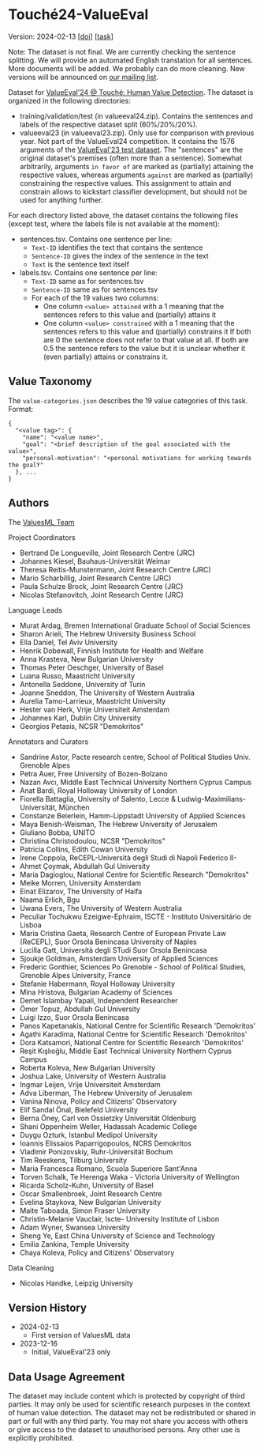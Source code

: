 # Touché24-ValueEval
Version: 2024-02-13
[[doi](https://doi.org/10.5281/zenodo.10396294)]
[[task](https://touche.webis.de/clef24/touche24-web/human-value-detection.html)]

Note: The dataset is not final. We are currently checking the sentence splitting. We will provide an automated English translation for all sentences. More documents will be added. We probably can do more cleaning. New versions will be announced on [our mailing list](https://groups.google.com/group/valueeval/subscribe).


Dataset for [ValueEval'24 @ Touché: Human Value Detection](https://touche.webis.de/clef24/touche24-web/human-value-detection.html). The dataset is organized in the following directories:
- training/validation/test (in valueeval24.zip). Contains the sentences and labels of the respective dataset split (60%/20%/20%).
- valueeval23 (in valueeval23.zip). Only use for comparison with previous year. Not part of the ValueEval24 competition. It contains the 1576 arguments of the [ValueEval'23 test dataset](https://webis.de/data.html#touche23-valueeval). The "sentences" are the original dataset's premises (often more than a sentence). Somewhat arbitrarily, arguments `in favor of` are marked as (partially) attaining the respective values, whereas arguments `against` are marked as (partially) constraining the respective values. This assignment to attain and constrain allows to kickstart classifier development, but should not be used for anything further.

For each directory listed above, the dataset contains the following files (except test, where the labels file is not available at the moment):
- sentences.tsv. Contains one sentence per line:
  - `Text-ID` identifies the text that contains the sentence
  - `Sentence-ID` gives the index of the sentence in the text
  - `Text` is the sentence text itself
- labels.tsv. Contains one sentence per line:
  - `Text-ID` same as for sentences.tsv
  - `Sentence-ID` same as for sentences.tsv
  - For each of the 19 values two columns:
    - One column `<value> attained` with a 1 meaning that the sentences refers to this value and (partially) attains it
    - One column `<value> constrained` with a 1 meaning that the sentences refers to this value and (partially) constrains it
    If both are 0 the sentence does not refer to that value at all. If both are 0.5 the sentence refers to the value but it is unclear whether it (even partially) attains or constrains it. 


## Value Taxonomy
The `value-categories.json` describes the 19 value categories of this task. Format:
```
{
  "<value tag>": {
    "name": "<value name>",
    "goal": "<brief description of the goal associated with the value>",
    "personal-motivation": "<personal motivations for working towards the goalY"
  }, ...
}
```


## Authors
The [ValuesML Team](https://knowledge4policy.ec.europa.eu/projects-activities/valuesml-unravelling-expressed-values-media-informed-policy-making_en)

Project Coordinators
- Bertrand De Longueville, Joint Research Centre (JRC)
- Johannes Kiesel, Bauhaus-Universität Weimar
- Theresa Reitis-Munstermann, Joint Research Centre (JRC)
- Mario Scharbillig, Joint Research Centre (JRC)
- Paula Schulze Brock, Joint Research Centre (JRC)
- Nicolas Stefanovitch, Joint Research Centre (JRC)
 
Language Leads
- Murat Ardag, Bremen International Graduate School of Social Sciences
- Sharon Arieli, The Hebrew University Business School
- Ella Daniel, Tel Aviv University
- Henrik Dobewall, Finnish Institute for Health and Welfare
- Anna Krasteva, New Bulgarian University
- Thomas Peter Oeschger, University of Basel
- Luana Russo, Maastricht University
- Antonella Seddone, University of Turin
- Joanne Sneddon, The University of Western Australia
- Aurelia Tamo-Larrieux, Maastricht University
- Hester van Herk, Vrije Universiteit Amsterdam
- Johannes Karl, Dublin City University
- Georgios Petasis, NCSR "Demokritos"

Annotators and Curators
- Sandrine Astor, Pacte research centre, School of Political Studies Univ. Grenoble Alpes 
- Petra Auer, Free University of Bozen-Bolzano
- Nazan Avcı, Middle East Technical University Northern Cyprus Campus
- Anat Bardi, Royal Holloway University of London
- Fiorella Battaglia, University of Salento, Lecce & Ludwig-Maximilians-Universität, München 
- Constanze Beierlein, Hamm-Lippstadt University of Applied Sciences
- Maya Benish-Weisman, The Hebrew University of Jerusalem
- Giuliano Bobba, UNITO
- Christina Christodoulou, NCSR "Demokritos"
- Patricia Collins, Edith Cowan University
- Irene Coppola, ReCEPL-Università degli Studi di Napoli Federico II-
- Ahmet Çoymak, Abdullah Gul University
- Maria Dagioglou, National Centre for Scientific Research "Demokritos"
- Meike Morren, University Amsterdam
- Einat Elizarov, The University of Haifa
- Naama Erlich, Bgu
- Uwana Evers, The University of Western Australia
- Peculiar Tochukwu Ezeigwe-Ephraim, ISCTE - Instituto Universitário de Lisboa
- Maria Cristina Gaeta, Research Centre of European Private Law (ReCEPL), Suor Orsola Benincasa University of Naples
- Lucilla Gatt, Università degli STudi Suor Orsola Benincasa
- Sjoukje Goldman, Amsterdam University of Applied Sciences
- Frederic Gonthier,  Sciences Po Grenoble - School of Political Studies, Grenoble Alpes University, France
- Stefanie Habermann, Royal Holloway University 
- Mina Hristova, Bulgarian Academy of Sciences
- Demet Islambay Yapali, Independent Researcher  
- Ömer Topuz, Abdullah Gul University
- Luigi Izzo, Suor Orsola Benincasa
- Panos Kapetanakis, National Centre for Scientific Research 'Demokritos'
- Agathi Karadima, National Centre for Scientific Research 'Demokritos'
- Dora Katsamori, National Centre for Scientific Research 'Demokritos'
- Reşit Kışlıoğlu, Middle East Technical University Northern Cyprus Campus
- Roberta Koleva, New Bulgarian University
- Joshua Lake, University of Western Australia
- Ingmar Leijen, Vrije Universiteit Amsterdam
- Adva Liberman, The Hebrew University of Jerusalem
- Vanina Ninova, Policy and Citizens' Observatory
- Elif Sandal Önal, Bielefeld University
- Berna Öney, Carl von Ossietzky Universität Oldenburg
- Shani Oppenheim Weller, Hadassah Academic College 
- Duygu Ozturk, Istanbul Medipol University
- Ioannis Elissaios Paparrigopoulos, NCRS Demokritos
- Vladimir Ponizovskiy, Ruhr-Universität Bochum
- Tim Reeskens, Tilburg University
- Maria Francesca Romano, Scuola Superiore Sant'Anna
- Torven Schalk, Te Herenga Waka - Victoria University of Wellington
- Ricarda Scholz-Kuhn, University of Basel
- Oscar Smallenbroek, Joint Research Centre
- Evelina Staykova, New Bulgarian University
- Maite Taboada, Simon Fraser University
- Christin-Melanie Vauclair, Iscte- University Institute of Lisbon
- Adam Wyner, Swansea University
- Sheng Ye, East China University of Science and Technology
- Emilia Zankina, Temple University
- Chaya Koleva, Policy and Citizens' Observatory

Data Cleaning
- Nicolas Handke, Leipzig University


## Version History
- 2024-02-13
  - First version of ValuesML data
- 2023-12-16
  - Initial, ValueEval'23 only


## Data Usage Agreement
The dataset may include content which is protected by copyright of third parties. It may only be used for scientific research purposes in the context of human value detection. The dataset may not be redistributed or shared in part or full with any third party. You may not share you access with others or give access to the dataset to unauthorised persons. Any other use is explicitly prohibited. 


